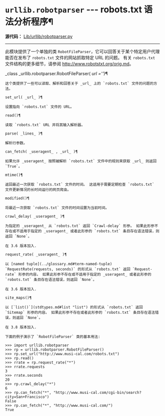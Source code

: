 # `urllib.robotparser` \--- robots.txt 语法分析程序¶

**源代码：** [Lib/urllib/robotparser.py](https://github.com/python/cpython/tree/3.12/Lib/urllib/robotparser.py)

* * *

此模块提供了一个单独的类 `RobotFileParser`，它可以回答关于某个特定用户代理能否在发布了 `robots.txt` 文件的网站抓取特定 URL 的问题。 有关 `robots.txt` 文件结构的更多细节，请参阅 <http://www.robotstxt.org/orig.md>。

_class _urllib.robotparser.RobotFileParser( _url =''_)¶

    

~~~
这个类提供了一些可以读取、解析和回答关于 _url_ 上的 `robots.txt` 文件的问题的方法。

set_url( _url_ )¶
~~~
    

~~~
设置指向 `robots.txt` 文件的 URL。

read()¶
~~~
    

~~~
读取 `robots.txt` URL 并将其输入解析器。

parse( _lines_ )¶
~~~
    

~~~
解析行参数。

can_fetch( _useragent_ , _url_ )¶
~~~
    

~~~
如果允许 _useragent_ 按照被解析 `robots.txt` 文件中的规则来获取 _url_ 则返回 `True`。

mtime()¶
~~~
    

~~~
返回最近一次获取 `robots.txt` 文件的时间。 这适用于需要定期检查 `robots.txt` 文件更新情况的长时间运行的网页爬虫。

modified()¶
~~~
    

~~~
将最近一次获取 `robots.txt` 文件的时间设置为当前时间。

crawl_delay( _useragent_ )¶
~~~
    

~~~
为指定的 _useragent_ 从 `robots.txt` 返回 `Crawl-delay` 形参。 如果此形参不存在或不适用于指定的 _useragent_ 或者此形参的 `robots.txt` 条目存在语法错误，则返回 `None`。

在 3.6 版本加入.

request_rate( _useragent_ )¶
~~~
    

~~~
以 [named tuple](../glossary.md#term-named-tuple) `RequestRate(requests, seconds)` 的形式从 `robots.txt` 返回 `Request-rate` 形参的内容。 如果此形参不存在或不适用于指定的 _useragent_ 或者此形参的 `robots.txt` 条目存在语法错误，则返回 `None`。

在 3.6 版本加入.

site_maps()¶
~~~
    

~~~
以 [`list()`](stdtypes.md#list "list") 的形式从 `robots.txt` 返回 `Sitemap` 形参的内容。 如果此形参不存在或者此形参的 `robots.txt` 条目存在语法错误，则返回 `None`。

在 3.8 版本加入.

下面的例子演示了 `RobotFileParser` 类的基本用法:
~~~
    
    
~~~shell
>>> import urllib.robotparser
>>> rp = urllib.robotparser.RobotFileParser()
>>> rp.set_url("http://www.musi-cal.com/robots.txt")
>>> rp.read()
>>> rrate = rp.request_rate("*")
>>> rrate.requests
3
>>> rrate.seconds
20
>>> rp.crawl_delay("*")
6
>>> rp.can_fetch("*", "http://www.musi-cal.com/cgi-bin/search?city=San+Francisco")
False
>>> rp.can_fetch("*", "http://www.musi-cal.com/")
True
~~~

